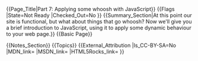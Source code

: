 {{Page_Title|Part 7: Applying some whoosh with JavaScript}}
{{Flags
|State=Not Ready
|Checked_Out=No
}}
{{Summary_Section|At this point our site is functional, but what about things that go whoosh? Now we'll give you a brief introduction to JavaScript, using it to apply some dynamic behaviour to your web page.}}
{{Basic Page}}
<!-- 

Editorial proposal:

* What kinds of things can we do with JavaScript?
* Creating a dynamic image gallery where you can click on a thumbnail and have the larger image appear
* Loading in different recipe details as new images are clicked on, from a JSON file

-->
{{Notes_Section}}
{{Topics}}
{{External_Attribution
|Is_CC-BY-SA=No
|MDN_link=
|MSDN_link=
|HTML5Rocks_link=
}}